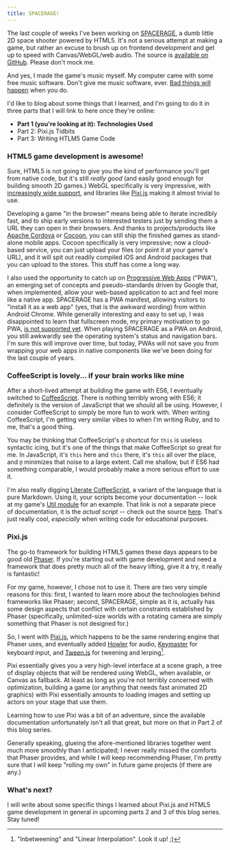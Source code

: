 ```yaml
---
title: SPACERAGE!
---
```


The last couple of weeks I've been working on [SPACERAGE], a dumb little 2D space shooter powered by HTML5. It's not a serious attempt at making a game, but rather an excuse to brush up on frontend development and get up to speed with Canvas/WebGL/web audio. The source is [available on GitHub](https://github.com/hmans/spacerage). Please don't mock me.

And yes, I made the game's music myself. My computer came with some free music software. Don't give me music software, ever. [Bad things will happen](https://soundcloud.com/hmans) when you do.

I'd like to blog about some things that I learned, and I'm going to do it in three parts that I will link to here once they're online:

- **Part 1 (you're looking at it): Technologies Used**
- Part 2: Pixi.js Tidbits
- Part 3: Writing HTLM5 Game Code


### HTML5 game development is awesome!

Sure, HTML5 is not going to give you the kind of performance you'll get from native code, but it's still _really good_ (and easily good enough for building smooth 2D games.) WebGL specifically is very impressive, with [increasingly wide support](http://caniuse.com/#search=webgl), and libraries like [Pixi.js] making it almost trivial to use.

Developing a game "in the browser" means being able to iterate incredibly fast, and to ship early versions to interested testers just by sending them a URL they can open in their browsers. And thanks to projects/products like [Apache Cordova](https://cordova.apache.org/) or [Cocoon], you can still ship the finished games as stand-alone mobile apps. Cocoon specifically is very impressive; now a cloud-based service, you can just upload your files (or point it at your game's URL), and it will spit out readily compiled iOS and Android packages that you can upload to the stores. This stuff has come a long way.

I also used the opportunity to catch up on [Progressive Web Apps](https://developers.google.com/web/progressive-web-apps/) ("PWA"), an emerging set of concepts and pseudo-standards driven by Google that, when implemented, allow your web-based application to act and feel more like a native app. SPACERAGE has a PWA manifest, allowing visitors to "install it as a web app" (yes, that is the awkward wording) from within Android Chrome. While generally interesting and easy to set up, I was disappointed to learn that fullscreen mode, my primary motivation to go PWA, [is not supported yet](https://twitter.com/ChromiumDev/status/822069102017675268). When playing SPACERAGE as a PWA on Android, you still awkwardly see the operating system's status and navigation bars. I'm sure this will improve over time, but today, PWAs will not save you from wrapping your web apps in native components like we've been doing for the last couple of years.


### CoffeeScript is lovely... if your brain works like mine

After a short-lived attempt at building the game with ES6, I eventually switched to [CoffeeScript]. There is nothing terribly wrong with ES6; it definitely is the version of JavaScript that we _should_ all be using. However, I consider CoffeeScript to simply be more fun to work with. When writing CoffeeScript, I'm getting very similar vibes to when I'm writing Ruby, and to me, that's a good thing.

You may be thinking that CoffeeScript's `@` shortcut for `this` is useless syntactic icing, but it's one of the things that make CoffeeScript so great for me. In JavaScript, it's `this` here and `this` there, it's `this` all over the place, and `@` minimizes that noise to a large extent. Call me shallow, but if ES6 had something comparable, I would probably make a more serious effort to use it.

I'm also really digging [Literate CoffeeScript](http://coffeescript.org/#literate), a variant of the language that is pure Markdown. Using it, your scripts become your documentation -- look at my game's [Util module](https://github.com/hmans/spacerage/blob/d646dc192de2962d37a76148e1f81dcb36bc7daf/app/util.litcoffee) for an example. That link is not a separate piece of documentation, it is the _actual script_ -- check out the source [here](https://raw.githubusercontent.com/hmans/spacerage/d646dc192de2962d37a76148e1f81dcb36bc7daf/app/util.litcoffee). That's just really cool, _especially_ when writing code for educational purposes.


### Pixi.js

The go-to framework for building HTML5 games these days appears to be good old [Phaser]. If you're starting out with game development and need a framework that does pretty much all of the heavy lifting, give it a try, it really is fantastic!

For my game, however, I chose not to use it. There are two very simple reasons for this: first, I wanted to learn more about the technologies behind frameworks like Phaser; second, SPACERAGE, simple as it is, actually has some design aspects that conflict with certain constraints established by Phaser (specifically, unlimited-size worlds with a rotating camera are simply something that Phaser is not designed for.)

So, I went with [Pixi.js], which happens to be the same rendering engine that Phaser uses, and eventually added [Howler](https://github.com/goldfire/howler.js) for audio, [Keymaster](https://github.com/madrobby/keymaster) for keyboard input, and [Tween.js](https://github.com/tweenjs/tween.js/) for tweening and lerping[^1].

Pixi essentially gives you a very high-level interface at a scene graph, a tree of display objects that will be rendered using WebGL, when available, or Canvas as fallback. At least as long as you're not terribly concerned with optimization, building a game (or anything that needs fast animated 2D graphics) with Pixi essentially amounts to loading images and setting up actors on your stage that use them.

Learning how to use Pixi was a bit of an adventure, since the available documentation unfortunately isn't all that great, but more on that in Part 2 of this blog series.

Generally speaking, glueing the afore-mentioned libraries together went much more smoothly than I anticipated; I never really missed the comforts that Phaser provides, and while I will keep recommending Phaser, I'm pretty sure that I will keep "rolling my own" in future game projects (if there are any.)


### What's next?

I will write about some specific things I learned about Pixi.js and HTML5 game development in general in upcoming parts 2 and 3 of this blog series. Stay tuned!



[^1]: "Inbetweening" and "Linear Interpolation". Look it up! ;)

[SPACERAGE]: https://spacerage.hmans.io
[Pixi.js]: http://www.pixijs.com/
[Cocoon]: https://cocoon.io/
[CoffeeScript]: http://coffeescript.org/
[Phaser]: https://phaser.io/
